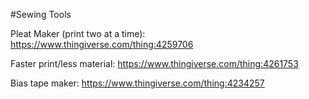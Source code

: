 #Sewing Tools

Pleat Maker (print two at a time):
https://www.thingiverse.com/thing:4259706

Faster print/less material:
https://www.thingiverse.com/thing:4261753

Bias tape maker: https://www.thingiverse.com/thing:4234257
